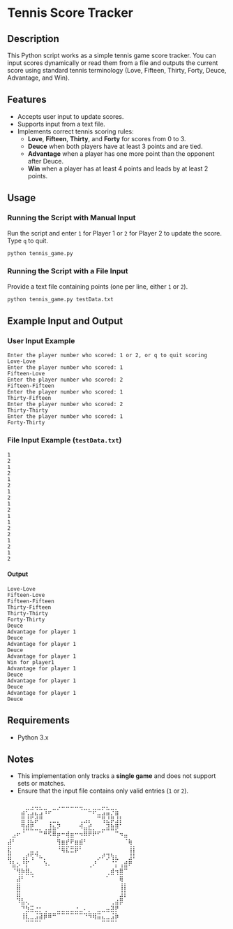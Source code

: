 # Tennis Score Tracker

## Description
This Python script works as a simple tennis game score tracker. 
You can input scores dynamically or read them from a file and outputs the current score using standard tennis terminology (Love, Fifteen, Thirty, Forty, Deuce, Advantage, and Win).

## Features
- Accepts user input to update scores.
- Supports input from a text file.
- Implements correct tennis scoring rules:
  - **Love**, **Fifteen**, **Thirty**, and **Forty** for scores from 0 to 3.
  - **Deuce** when both players have at least 3 points and are tied.
  - **Advantage** when a player has one more point than the opponent after Deuce.
  - **Win** when a player has at least 4 points and leads by at least 2 points.

## Usage
### Running the Script with Manual Input
Run the script and enter `1` for Player 1 or `2` for Player 2 to update the score. Type `q` to quit.

```sh
python tennis_game.py
```

### Running the Script with a File Input
Provide a text file containing points (one per line, either `1` or `2`).

```sh
python tennis_game.py testData.txt
```

## Example Input and Output
### User Input Example
```
Enter the player number who scored: 1 or 2, or q to quit scoring
Love-Love
Enter the player number who scored: 1
Fifteen-Love
Enter the player number who scored: 2
Fifteen-Fifteen
Enter the player number who scored: 1
Thirty-Fifteen
Enter the player number who scored: 2
Thirty-Thirty
Enter the player number who scored: 1
Forty-Thirty
```

### File Input Example (`testData.txt`)
```
1
2
1
2
1
2
1
2
1
2
1
1
2
2
1
2
1
2
```
#### Output
```
Love-Love
Fifteen-Love
Fifteen-Fifteen
Thirty-Fifteen
Thirty-Thirty
Forty-Thirty
Deuce
Advantage for player 1
Deuce
Advantage for player 1
Deuce
Advantage for player 1
Win for player1
Advantage for player 1
Deuce
Advantage for player 1
Deuce
Advantage for player 1
Deuce
```

## Requirements
- Python 3.x

## Notes
- This implementation only tracks a **single game** and does not support sets or matches.
- Ensure that the input file contains only valid entries (`1` or `2`).


⠀⠀⠀⠀⠀⢀⣀⡀⠀⠀⠀⢀⣀⣀⣀⣀⣀⠀⠀⠀⠀⣀⡀⠀⠀⠀⠀⠀⠀
⠀⠀⠀⣴⢋⣩⣌⣩⠹⠖⠉⠁⠀⠀⠀⠀⠈⠉⠓⠟⣉⣡⣭⡙⣷⠀⠀⠀⠀
⠀⠀⠀⣿⢸⣏⡾⠛⠀⢀⣀⡀⠀⠀⠀⠀⢀⣠⡄⠀⠉⢻⣜⡿⣸⡇⠀⠀⠀
⠀⠀⠀⢻⣾⣟⣀⡀⢀⣸⣦⠝⠀⠀⠀⠀⠺⣤⣞⡀⠀⣀⣽⣷⡿⠁⠀⠀⠀
⠀⣠⠖⠈⠀⠀⠀⠉⠛⠫⠿⡶⠒⢾⣶⠒⠲⠿⠟⠟⠋⠁⠀⠀⠉⠲⣤⠀⠀
⣼⠃⠀⠀⠀⠀⠀⠀⠀⠀⠀⢻⣶⡞⠟⣶⣾⠃⠀⠀⠀⠀⠀⠀⠀⠀⠈⢷⠀
⣟⠀⠀⠀⠀⣀⢀⠀⠀⠀⠀⠘⢿⣏⣛⡿⠃⠀⠀⠀⠀⠀⠀⠀⠀⠀⠀⢸⡇
⣿⠀⠀⢠⡞⢫⠙⠦⡀⠀⠀⠀⠀⠀⠀⠀⠀⠀⠀⠀⡠⠞⡹⢳⣆⠀⠀⣸⠇
⠘⣧⡢⠘⡏⠀⠀⠀⠱⠄⠀⠀⠀⠀⠀⠀⠀⠀⢀⠜⠀⠀⠀⠈⡅⢠⣾⠟⠀
⠀⠈⢻⡷⣿⣄⠀⠀⠀⠀⠀⠀⠀⠀⠀⠀⠀⠀⠀⠀⠀⠀⢀⣾⢲⣿⠉⠀⠀
⠀⠀⣼⠃⠀⠈⠀⠀⠀⠀⠀⠀⠀⠀⠀⠀⠀⠀⠀⠀⠀⠀⠁⠀⠀⢿⠀⠀⠀
⠀⠀⣿⠀⠀⠀⠀⠀⠀⠀⠀⠀⠀⠀⠀⠀⠀⠀⠀⠀⠀⠀⠀⠀⠀⢸⡇⠀⠀
⠀⠀⣿⠀⠀⠀⠀⠀⠀⠀⠀⠀⠀⠀⠀⠀⠀⠀⠀⠀⠀⠀⠀⠀⠀⣸⡇⠀⠀
⠀⠀⠹⣧⢄⠀⠀⠀⠀⠀⠀⠀⠀⠀⠀⠀⠀⠀⠀⠀⠀⠀⠀⢀⣴⡿⠀⠀⠀
⠀⠀⠀⠙⣳⣭⣐⡂⢀⠀⠀⣀⣀⣀⣀⣐⣀⠄⡀⠀⣀⣀⣤⣽⡟⠀⠀⠀⠀
⠀⠀⠀⢸⣇⣀⣨⣽⡿⠿⠛⠉⠉⠉⠉⠉⠉⠙⠻⢿⣭⣄⣀⣨⡷⠀⠀⠀⠀
⠀⠀⠀⠀⠉⠉⠉⠁⠀⠀⠀⠀⠀⠀⠀⠀⠀⠀⠀⠀⠀⠉⠉⠉⠁⠀⠀⠀⠀
